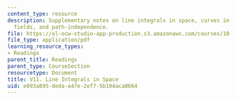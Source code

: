 ```yaml
---
content_type: resource
description: Supplementary notes on line integrals in space, curves in space, gradient
  fields, and path-independence.
file: https://ol-ocw-studio-app-production.s3.amazonaws.com/courses/18-02-multivariable-calculus-fall-2007/e093a895dedaa47e2ef75b194aca0664_line_integrals.pdf
file_type: application/pdf
learning_resource_types:
- Readings
parent_title: Readings
parent_type: CourseSection
resourcetype: Document
title: V11. Line Integrals in Space
uid: e093a895-deda-a47e-2ef7-5b194aca0664
---
```

